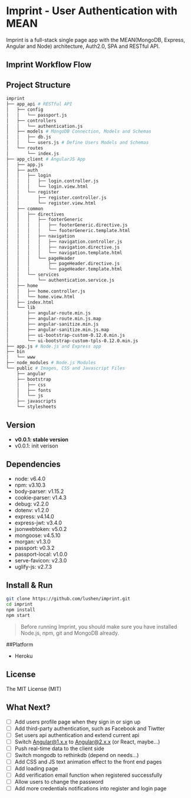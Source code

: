 # Imprint - User Authentication with MEAN

Imprint is a full-stack single page app with the MEAN(MongoDB, Express, Angular and Node) architecture, Auth2.0, SPA and RESTful API.

## Imprint Workflow Flow

## Project Structure
```bash
imprint
├── app_api # RESTful API
│   ├── config
│   │   └── passport.js
│   ├── controllers
│   │   └── authentication.js
│   ├── models # MongoDB Connection, Models and Schemas
│   │   ├── db.js
│   │   └── users.js # Define Users Models and Schemas
│   └── routes
│       └── index.js
├── app_client # AngularJS App
│   ├── app.js
│   ├── auth
│   │   ├── login
│   │   │   ├── login.controller.js
│   │   │   └── login.view.html
│   │   └── register
│   │       ├── register.controller.js
│   │       └── register.view.html
│   ├── common
│   │   ├── directives
│   │   │   ├── footerGeneric
│   │   │   │   ├── footerGeneric.directive.js
│   │   │   │   └── footerGeneric.template.html
│   │   │   ├── navigation
│   │   │   │   ├── navigation.controller.js
│   │   │   │   ├── navigation.directive.js
│   │   │   │   └── navigation.template.html
│   │   │   └── pageHeader
│   │   │       ├── pageHeader.directive.js
│   │   │       └── pageHeader.template.html
│   │   └── services
│   │       └── authentication.service.js
│   ├── home
│   │   ├── home.controller.js
│   │   └── home.view.html
│   ├── index.html
│   └── lib
│       ├── angular-route.min.js
│       ├── angular-route.min.js.map
│       ├── angular-sanitize.min.js
│       ├── angular-sanitize.min.js.map
│       ├── ui-bootstrap-custom-0.12.0.min.js
│       └── ui-bootstrap-custom-tpls-0.12.0.min.js
├── app.js # Node.js and Express app
├── bin
│   └── www
├── node_modules # Node.js Modules
└── public # Images, CSS and Javascript Files
    ├── angular
    ├── bootstrap
    │   ├── css
    │   ├── fonts
    │   └── js
    ├── javascripts
    └── stylesheets
```
## Version
- **v0.0.1: stable version**
- v0.0.1: init verison

## Dependencies
- node: v6.4.0
- npm: v3.10.3
- body-parser: v1.15.2
- cookie-parser: v1.4.3
- debug: v2.2.0
- dotenv: v1.2.0
- express: v4.14.0
- express-jwt: v3.4.0
- jsonwebtoken: v5.0.2
- mongoose: v4.5.10
- morgan: v1.3.0
- passport: v0.3.2
- passport-local: v1.0.0
- serve-favicon: v2.3.0
- uglify-js: v2.7.3

## Install & Run

```bash
git clone https://github.com/lushen/imprint.git
cd imprint
npm install
npm start
```
>Before running Imprint, you should make sure you have installed Node.js, npm, git and MongoDB already.

##Platform
- Heroku

## License
The MIT License (MIT)

## What Next?
- [ ] Add users profile page when they sign in or sign up 
- [ ] Add third-party authentication, such as Facebook and Tiwtter
- [ ] Set users api authentication and extend current api
- [ ] Switch Angular@1.x.x to Angular@2.x.x (or React, maybe...)
- [ ] Push real-time data to the client side
- [ ] Switch mongodb to rethinkdb (depend on needs...)
- [ ] Add CSS and JS text animation effect to the front end pages
- [ ] Add loading page
- [ ] Add verification email function when registered successfully
- [ ] Allow users to change the password
- [ ] Add more credentials notifications into register and login page